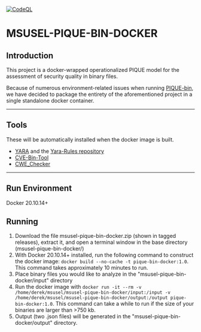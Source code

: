 [![CodeQL](https://github.com/MSUSEL/msusel-pique-bin/actions/workflows/codeql-analysis.yml/badge.svg)](https://github.com/MSUSEL/msusel-pique-bin/actions/workflows/codeql-analysis.yml)

# MSUSEL-PIQUE-BIN-DOCKER
## Introduction
This project is a docker-wrapped operationalized PIQUE model for the assessment of security quality in binary files. 

Because of numerous environment-related issues when running [PIQUE-bin](https://github.com/msusel/msusel-pique-bin), we have decided to package the entirety of the aforementioned project in a single standalone docker container.
___
## Tools
These will be automatically installed when the docker image is built.

- [YARA](http://virustotal.github.io/yara/) and the [Yara-Rules repository](https://github.com/Yara-Rules/rules)
- [CVE-Bin-Tool](https://github.com/intel/cve-bin-tool)
- [CWE_Checker](https://github.com/fkie-cad/cwe_checker)
___

## Run Environment
Docker 20.10.14+

## Running
1. Download the file msusel-pique-bin-docker.zip (shown in tagged releases), extract it, and open a terminal window in the base directory (msusel-pique-bin-docker/)
2. With Docker 20.10.14+ installed, run the following command to construct the docker image: `docker build --no-cache -t pique-bin-docker:1.0`. This command takes approximately 10 minutes to run.
3. Place binary files you would like to analyze in the "msusel-pique-bin-docker/input" directory
4. Run the docker image with `docker run -it --rm -v /home/derek/msusel/msusel-pique-bin-docker/input:/input -v /home/derek/msusel/msusel-pique-bin-docker/output:/output pique-bin-docker:1.0`. This command can take a while to run if the size of your binaries are larger than >750 kb.
5. Output (two .json files) will be generated in the "msusel-pique-bin-docker/output" directory. 

